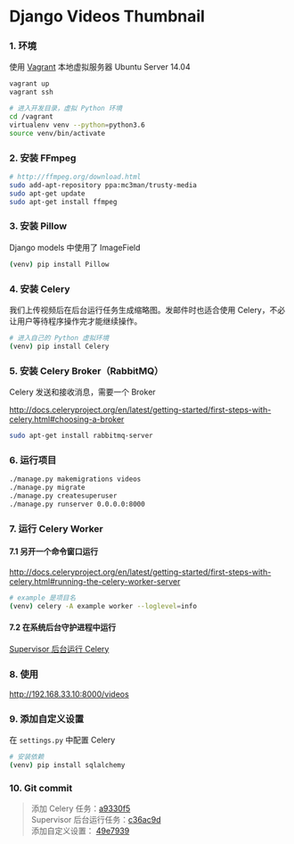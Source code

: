# Django Videos Thumbnail


### 1. 环境

使用 [Vagrant](https://www.vagrantup.com) 本地虚拟服务器 Ubuntu Server 14.04

```bash
vagrant up
vagrant ssh

# 进入开发目录，虚拟 Python 环境
cd /vagrant
virtualenv venv --python=python3.6
source venv/bin/activate
```


### 2. 安装 FFmpeg

```bash
# http://ffmpeg.org/download.html
sudo add-apt-repository ppa:mc3man/trusty-media
sudo apt-get update
sudo apt-get install ffmpeg
```


### 3. 安装 Pillow

Django models 中使用了 ImageField

```bash
(venv) pip install Pillow
```


### 4. 安装 Celery

我们上传视频后在后台运行任务生成缩略图。发邮件时也适合使用 Celery，不必让用户等待程序操作完才能继续操作。

```bash
# 进入自己的 Python 虚拟环境
(venv) pip install Celery
```


### 5. 安装 Celery Broker（RabbitMQ）

Celery 发送和接收消息，需要一个 Broker

http://docs.celeryproject.org/en/latest/getting-started/first-steps-with-celery.html#choosing-a-broker

```bash
sudo apt-get install rabbitmq-server
```


### 6. 运行项目

```bash
./manage.py makemigrations videos
./manage.py migrate
./manage.py createsuperuser
./manage.py runserver 0.0.0.0:8000
```


### 7. 运行 Celery Worker

#### 7.1 另开一个命令窗口运行

http://docs.celeryproject.org/en/latest/getting-started/first-steps-with-celery.html#running-the-celery-worker-server

```bash
# example 是项目名
(venv) celery -A example worker --loglevel=info
```

#### 7.2 在系统后台守护进程中运行

[Supervisor 后台运行 Celery](supervisord/)


### 8. 使用

http://192.168.33.10:8000/videos


### 9. 添加自定义设置

在 `settings.py` 中配置 Celery

```bash
# 安装依赖
(venv) pip install sqlalchemy
```


### 10. Git commit

> 添加 Celery 任务：[a9330f5](https://github.com/mittya/django-examples/commit/a9330f51c6cfedc768b646f9a02d4ac9b1001857)  
> Supervisor 后台运行任务：[c36ac9d](https://github.com/mittya/django-examples/commit/c36ac9df5b7483393496d79e123dec5894ed8fb2)  
> 添加自定义设置： [49e7939](https://github.com/mittya/django-examples/commit/49e79392ecaf5138ebea3e024f81f09430ef4de7)  
